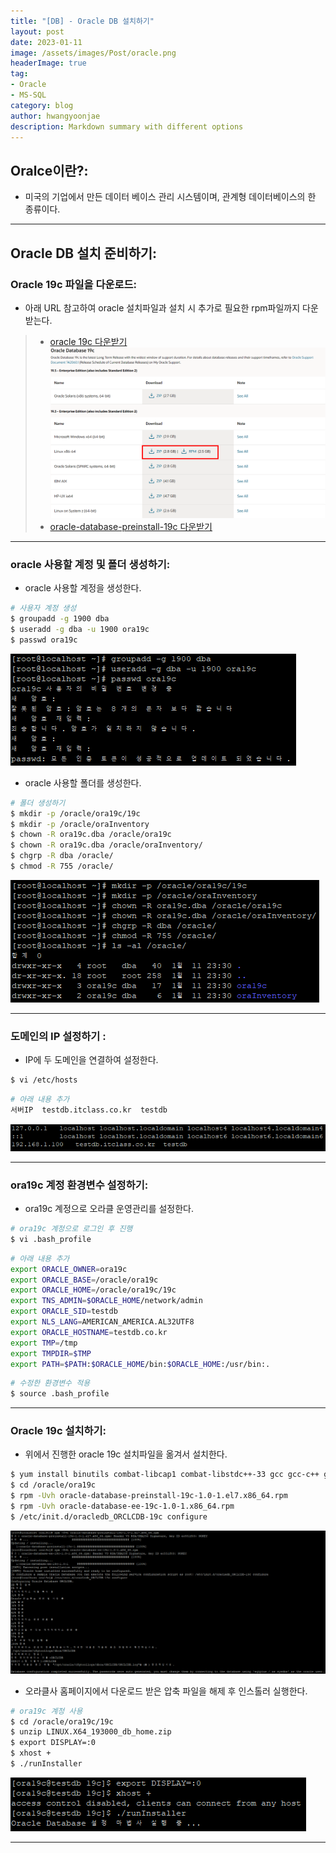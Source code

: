 ```yaml
---
title: "[DB] - Oracle DB 설치하기"
layout: post
date: 2023-01-11
image: /assets/images/Post/oracle.png
headerImage: true
tag:
- Oracle
- MS-SQL
category: blog
author: hwangyoonjae
description: Markdown summary with different options
---
```


## Oralce이란?:
- 미국의 기업에서 만든 데이터 베이스 관리 시스템이며, 관계형 데이터베이스의 한 종류이다.

* * *

## Oracle DB 설치 준비하기:
### Oracle 19c 파일을 다운로드:
- 아래 URL 참고하여 oracle 설치파일과 설치 시 추가로 필요한 rpm파일까지 다운받는다.
> * [oracle 19c 다운받기](https://www.oracle.com/database/technologies/oracle-database-software-downloads.html "oracle 19c 다운받기")
[![테스트](/assets/images/DB/oracle%20%EC%84%A4%EC%B9%98%ED%8C%8C%EC%9D%BC%20%EB%8B%A4%EC%9A%B4%EB%A1%9C%EB%93%9C.PNG)](/assets/images/DB/oracle%20%EC%84%A4%EC%B9%98%ED%8C%8C%EC%9D%BC%20%EB%8B%A4%EC%9A%B4%EB%A1%9C%EB%93%9C.PNG)
> * [oracle-database-preinstall-19c 다운받기](https://yum.oracle.com/repo/OracleLinux/OL7/latest/x86_64/getPackage/oracle-database-preinstall-19c-1.0-1.el7.x86_64.rpm "oracle-database-preinstall-19c 다운받기")

* * *

### oracle 사용할 계정 및 폴더 생성하기:
- oracle 사용할 계정을 생성한다.
```bash
# 사용자 계정 생성
$ groupadd -g 1900 dba
$ useradd -g dba -u 1900 ora19c
$ passwd ora19c
```
[![텍스트](/assets/images/DB/oracle%20user%20%EC%83%9D%EC%84%B1.PNG)](/assets/images/DB/oracle%20user%20%EC%83%9D%EC%84%B1.PNG)

- oracle 사용할 폴더를 생성한다.
```bash
# 폴더 생성하기
$ mkdir -p /oracle/ora19c/19c
$ mkdir -p /oracle/oraInventory
$ chown -R ora19c.dba /oracle/ora19c
$ chown -R ora19c.dba /oracle/oraInventory/
$ chgrp -R dba /oracle/
$ chmod -R 755 /oracle/
```
[![텍스트](/assets/images/DB/oracle%20%ED%8F%B4%EB%8D%94%20%EC%83%9D%EC%84%B1.PNG)](/assets/images/DB/oracle%20%ED%8F%B4%EB%8D%94%20%EC%83%9D%EC%84%B1.PNG)

* * *

### 도메인의 IP 설정하기 :
- IP에 두 도메인을 연결하여 설정한다.
```bash
$ vi /etc/hosts
```
```bash
# 아래 내용 추가
서버IP  testdb.itclass.co.kr  testdb
```
[![텍스트](/assets/images/DB/oracle%20hostname%20%EC%A7%80%EC%A0%95.PNG)](/assets/images/DB/oracle%20hostname%20%EC%A7%80%EC%A0%95.PNG)

* * *

### ora19c 계정 환경변수 설정하기:
- ora19c 계정으로 오라클 운영관리를 설정한다.
```bash
# ora19c 계정으로 로그인 후 진행
$ vi .bash_profile
```
```bash
# 아래 내용 추가
export ORACLE_OWNER=ora19c
export ORACLE_BASE=/oracle/ora19c
export ORACLE_HOME=/oracle/ora19c/19c
export TNS_ADMIN=$ORACLE_HOME/network/admin
export ORACLE_SID=testdb
export NLS_LANG=AMERICAN_AMERICA.AL32UTF8
export ORACLE_HOSTNAME=testdb.co.kr
export TMP=/tmp
export TMPDIR=$TMP
export PATH=$PATH:$ORACLE_HOME/bin:$ORACLE_HOME:/usr/bin:.
```
```bash
# 수정한 환경변수 적용
$ source .bash_profile
```

* * *

### Oracle 19c 설치하기:
- 위에서 진행한 oracle 19c 설치파일을 옮겨서 설치한다.
```bash
$ yum install binutils combat-libcap1 combat-libstdc++-33 gcc gcc-c++ glibc glibc-devel ksh libgcc libstdc++ libstdc++-devel libaio libaio-devel make sysstat
$ cd /oracle/ora19c
$ rpm -Uvh oracle-database-preinstall-19c-1.0-1.el7.x86_64.rpm
$ rpm -Uvh oracle-database-ee-19c-1.0-1.x86_64.rpm
$ /etc/init.d/oracledb_ORCLCDB-19c configure
```
[![텍스트](/assets/images/DB/oracle%20%EB%8D%B0%EC%9D%B4%ED%84%B0%EB%B2%A0%EC%9D%B4%EC%8A%A4%20%EC%83%9D%EC%84%B1.PNG)](/assets/images/DB/oracle%20%EB%8D%B0%EC%9D%B4%ED%84%B0%EB%B2%A0%EC%9D%B4%EC%8A%A4%20%EC%83%9D%EC%84%B1.PNG)

- 오라클사 홈페이지에서 다운로드 받은 압축 파일을 해제 후 인스톨러 실행한다.
```bash
# ora19c 계정 사용
$ cd /oracle/ora19c/19c
$ unzip LINUX.X64_193000_db_home.zip
$ export DISPLAY=:0
$ xhost +
$ ./runInstaller
```
[![텍스트](/assets/images/DB/oracle%20%EC%84%A4%EC%B9%98%ED%8C%8C%EC%9D%BC%20%EC%8B%A4%ED%96%89%ED%99%94%EB%A9%B4.PNG)](/assets/images/DB/oracle%20%EC%84%A4%EC%B9%98%ED%8C%8C%EC%9D%BC%20%EC%8B%A4%ED%96%89%ED%99%94%EB%A9%B4.PNG)

* * *